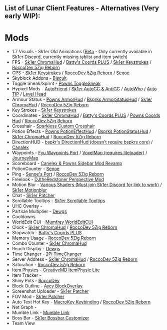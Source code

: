 ## List of Lunar Client Features - Alternatives (Very early WIP):

# Mods
- 1.7 Visuals - Sk1er Old Animations ([Beta](https://sk1er.club/beta) - Only currently available in Sk1er Discord, currently missing tablist and item switch)
- FPS - [Sk1er ChromaHud](https://sk1er.club/mods/ChromaHUD) / [Batty's Coords PLUS](https://www.curseforge.com/minecraft/mc-mods/batty-ui/files/2272073) / [Sk1er Keystrokes](https://sk1er.club/mods/keystrokesmod) / [RoccoDev 5Zig Reborn](https://5zigreborn.eu/)
- CPS - [Sk1er Keystrokes](https://sk1er.club/mods/keystrokesmod) / [RoccoDev 5Zig Reborn](https://5zigreborn.eu/) / [Senoe](https://ofpyt.weebly.com/189-chroma-cpsmod-20-release.html)
- Skyblock Addons - [Biscuit](https://biscuit.codes/mods/skyblockaddons/downloadversion/?v=latest)
- Toggle Sneak/Sprint - [Powns ToggleSneak](https://download.powns.dev/togglesneak189)
- Hypixel Mods - [AutoFriend](https://2pi.pw/mods/autofriend) / [Sk1er AutoGG & AntiGG](https://sk1er.club/mods/autogg) / [AutoWho](https://2pi.pw/mods/autowho) / [Auto TIP](https://autotip.pro/download) / [Level Head](https://www.sk1er.club/mods/level_head)
- Armour Status - [Powns ArmorHud](https://download.powns.dev/armorhud189) / [Bsprks ArmorStatusHud](https://hypixel.net/threads/bspkrs-mods-for-1-8-9-forge.1207968/) / [Sk1er ChromaHud](https://sk1er.club/mods/ChromaHUD) / [RoccoDev 5Zig Reborn](https://5zigreborn.eu/)
- Key Strokes - [Sk1er Keystrokes](https://sk1er.club/mods/keystrokesmod)
- Coordinates - [Sk1er ChromaHud](https://sk1er.club/mods/ChromaHUD) / [Batty's Coords PLUS](https://www.curseforge.com/minecraft/mc-mods/batty-ui/files/2272073) / [Powns Coords Hud](https://download.powns.dev/coordsmod189) / [RoccoDev 5Zig Reborn](https://5zigreborn.eu/)
- Crosshair - [Sparkless Custom Crosshair](https://www.curseforge.com/minecraft/mc-mods/custom-crosshair-mod/files/2304056)
- Potion Effects - [Powns PotionEffectHud](http://www.mediafire.com/file/pas0pju90s98r6o/%255B1.8.9%255D_Powns%2527_PotionEffect_HUD_-_1.0.jar/file) / [Bsprks PotionStatusHud](https://hypixel.net/threads/bspkrs-mods-for-1-8-9-forge.1207968/) / [Sk1er ChromaHud](https://sk1er.club/mods/ChromaHUD) / [RoccoDev 5Zig Reborn](https://5zigreborn.eu/)
- DirectionHUD - [bspkr's DirectionHud (doesn't require bspkrs core)](https://github.com/ReflxctionDev/bspkrsCore/releases/tag/1.24) / [Canalex](https://www.youtube.com/watch?v=Anwxqk2EAlE)
- Waypoints - [Fyu Waypoints Port](https://www.mediafire.com/file/9hwtfdc2n69th0t/Fyu_Waypoints_PORT.jar/file) / [VoxelMap (requires liteloader)](https://www.curseforge.com/minecraft/mc-mods/voxelmap/files/2460202) / [JourneyMap](https://www.curseforge.com/minecraft/mc-mods/journeymap/files/2311867)
- Scoreboard - [Canelex & Powns Sidebar Mod Revamp](https://www.youtube.com/watch?v=cn9VvT43yRs)
- PotionCounter - [Senoe](https://www.youtube.com/watch?v=7iYeYK2CGDo)
- Ping - [Senoe's Port](https://www.youtube.com/watch?v=NAsefZXZbHQ) / [RoccoDev 5Zig Reborn](https://5zigreborn.eu/)
- Freelook - [DJtheRedstoner Perspective Mod](https://github.com/DJtheRedstoner/PerspectiveModv4/releases/)
- Motion Blur - [Various Shaders (Must join Sk1er Discord for link to work)](https://canary.discordapp.com/channels/411619823445999637/411620521382510592/702326988228263936) / [Sk1er Motionblur](https://sk1er.club/mods/motionblurmod)
- Chat - [Sk1er Patcher](https://sk1er.club/mods/patcher)
- Scrollable Tooltips - [Sk1er Scrollable Tooltips](https://www.sk1er.club/mods/text_overflow_scroll)
- UHC Overlay - 
- Particle Multiplier - [Dewgs](https://www.youtube.com/watch?v=Um67Ca7gfn4&t=1s)
- Cooldowns
- WorldEdit CUI - [Mumfrey WorldEditCUI](https://www.curseforge.com/minecraft/mc-mods/worldeditcui/files/2352911)
- Clock - [Sk1er ChromaHud](https://sk1er.club/mods/ChromaHUD) / [RoccoDev 5Zig Reborn](https://5zigreborn.eu/)
- Stopwatch - [Batty's Coords PLUS](https://www.curseforge.com/minecraft/mc-mods/batty-ui/files/2272073)
- Memory Usage - [RoccoDev 5Zig Reborn](https://5zigreborn.eu/)
- Combo Counter - [Sk1er ChromaHud](https://sk1er.club/mods/ChromaHUD)
- Reach Display - [Dewgs](https://www.youtube.com/watch?v=myQKoGnCjxY)
- Time Changer - [2Pi TimeChanger](https://2pi.pw/mods/timechanger)
- Server Address - [Sk1er ChromaHud](https://sk1er.club/mods/ChromaHUD) / [RoccoDev 5Zig Reborn](https://5zigreborn.eu/)
- Saturation - [RoccoDev 5Zig Reborn](https://5zigreborn.eu/)
- Item Physics - [CreativeMD ItemPhysic Lite](https://www.curseforge.com/minecraft/mc-mods/itemphysic-lite/files/2439695)
- Item Tracker - 
- Shiny Pots - [RoccoDev](https://github.com/RoccoDev/ShinyPots-1.8/releases/tag/1.5)
- Block Outline - [Aycy BlockOverlay](https://www.youtube.com/watch?v=_ELFA5jtNQM)
- Screenshot Uploader - [Sk1er Patcher](https://sk1er.club/mods/patcher)
- FOV Mod - [Sk1er Patcher](https://sk1er.club/mods/patcher)
- Auto Text Hot Key - [MacroKey Keybinding](https://www.curseforge.com/minecraft/mc-mods/macrokey-keybinding/files/2659839) / [RoccoDev 5Zig Reborn](https://5zigreborn.eu/)
- Net Graph - 
- Mumble Link - [Mumble Link](https://www.curseforge.com/minecraft/mc-mods/mumblelink/files/2327154)
- Boss Bar - [Sk1er Bossbar Customizer](https://sk1er.club/mods/bossbar_customizer)
- Team View
